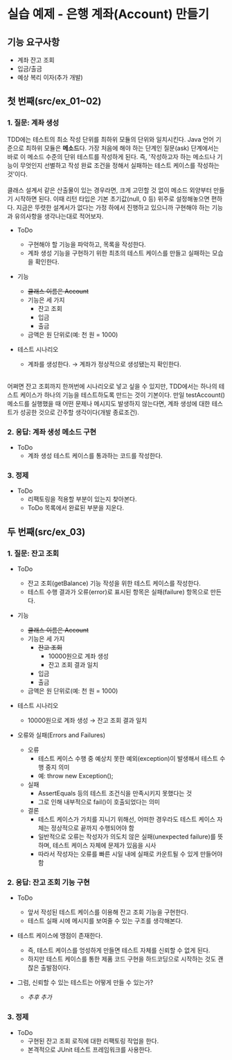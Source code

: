 실습 예제 - 은행 계좌(Account) 만들기
==============================

## 기능 요구사항
+ 계좌 잔고 조회
+ 입금/출금
+ 예상 복리 이자(추가 개발)

## 첫 번째(src/ex_01~02)

### 1. 질문: 계좌 생성
TDD에는 테스트의 최소 작성 단위를 최하위 모듈의 단위와 일치시킨다. Java 언어 기준으로 최하위 모듈은 **메소드**다. 가장 처음에 해야 하는 단계인 질문(ask) 단계에서는 바로 이 메소드 수준의 단위 테스트를 작성하게 된다. 즉, '작성하고자 하는 메소드나 기능이 무엇인지 선별하고 작성 완료 조건을 정해서 실패하는 테스트 케이스를 작성하는 것'이다.  
</br>
클래스 설계서 같은 산출물이 있는 경우라면, 크게 고민할 것 없이 메소드 외양부터 만들기 시작하면 된다. 이때 리턴 타입은 기본 초기값(null, 0 등) 위주로 설정해놓으면 편하다. 지금은 뚜렷한 설계서가 없다는 가정 하에서 진행하고 있으니까 구현해야 하는 기능과 유의사항을 생각나는대로 적어보자.  

+ ToDo
	+ 구현해야 할 기능을 파악하고, 목록을 작성한다.
	+ 계좌 생성 기능을 구현하기 위한 최초의 테스트 케이스를 만들고 실패하는 모습을 확인한다.

+ 기능
	+ ~~클래스 이름은 Account~~
	+ 기능은 세 가지
 		+ 잔고 조회
		+ 입금
		+ 출금
	+ 금액은 원 단위로(예: 천 원 = 1000)  


+ 테스트 시나리오  
	+ 계좌를 생성한다. → 계좌가 정상적으로 생성됐는지 확인한다.  
</br>
어쩌면 잔고 조회까지 한꺼번에 시나리오로 넣고 싶을 수 있지만, TDD에서는 하나의 테스트 케이스가 하나의 기능을 테스트하도록 만드는 것이 기본이다. 만일 testAccount() 메소드를 실행했을 때 어떤 문제나 메시지도 발생하지 않는다면, 계좌 생성에 대한 테스트가 성공한 것으로 간주할 생각이다(개발 종료조건).  

### 2. 응답: 계좌 생성 메소드 구현

+ ToDo
	+ 계좌 생성 테스트 케이스를 통과하는 코드를 작성한다.

### 3. 정제

+ ToDo
	+ 리팩토링을 적용할 부분이 있는지 찾아본다.
	+ ToDo 목록에서 완료된 부분을 지운다.

## 두 번째(src/ex_03)

### 1. 질문: 잔고 조회

+ ToDo
	+ 잔고 조회(getBalance) 기능 작성을 위한 테스트 케이스를 작성한다.
	+ 테스트 수행 결과가 오류(error)로 표시된 항목은 실패(failure) 항목으로 만든다.

+ 기능
	+ ~~클래스 이름은 Account~~
	+ 기능은 세 가지
		+ ~~잔고 조회~~
			+ 10000원으로 계좌 생성
			+ 잔고 조회 결과 일치
		+ 입금
		+ 출금
	+ 금액은 원 단위로(예: 천 원 = 1000)

+ 테스트 시나리오
	+ 10000원으로 계좌 생성 → 잔고 조회 결과 일치

+ 오류와 실패(Errors and Failures)
	+ 오류
		+ 테스트 케이스 수행 중 예상치 못한 예외(exception)이 발생해서 테스트 수행 중지 의미
		+ 예: throw new Exception();
	+ 실패
		+ AssertEquals 등의 테스트 조건식을 만족시키지 못했다는 것
		+ 그로 인해 내부적으로 fail()이 호출되었다는 의미
	+ 결론
		+ 테스트 케이스가 가치를 지니기 위해선, 어떠한 경우라도 테스트 케이스 자체는 정상적으로 끝까지 수행되어야 함
		+ 일반적으로 오류는 작성자가 의도치 않은 실패(unexpected failure)를 뜻하며, 테스트 케이스 자체에 문제가 있음을 시사
		+ 따라서 작성자는 오류를 빠른 시일 내에 실패로 카운트될 수 있게 만들어야 함

### 2. 응답: 잔고 조회 기능 구현

+ ToDo
	+ 앞서 작성된 테스트 케이스를 이용해 잔고 조회 기능을 구현한다.
	+ 테스트 실패 시에 메시지를 보여줄 수 있는 구조를 생각해본다.

+ 테스트 케이스에 맹점이 존재한다.
	+ 즉, 테스트 케이스를 엉성하게 만들면 테스트 자체를 신뢰할 수 없게 된다.
	+ 하지만 테스트 케이스를 통한 제품 코드 구현을 하드코딩으로 시작하는 것도 괜찮은 출발점이다.
+ 그럼, 신뢰할 수 있는 테스트는 어떻게 만들 수 있는가?
	+ *추후 추가*

### 3. 정제

+ ToDo
	+ 구현된 잔고 조회 로직에 대한 리팩토링 작업을 한다.
	+ 본격적으로 JUnit 테스트 프레임워크를 사용한다.


